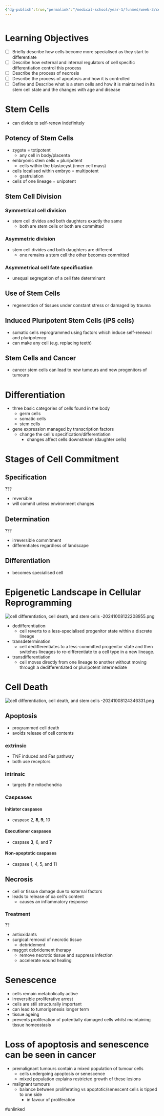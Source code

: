 ```yaml
---
{"dg-publish":true,"permalink":"/medical-school/year-1/funmed/week-3/cell-differentiation-cell-death-and-stem-cells/","tags":["funmed"],"updated":"2024-11-21T23:51:48.797+00:00"}
---
```


```table-of-contents
```
# Learning Objectives
- [ ] Briefly describe how cells become more specialised as they start to differentiate
- [ ] Describe how external and internal regulators of cell specific differentiation control this process
- [ ] Describe the process of necrosis
- [ ] Describe the process of apoptosis and how it is controlled
- [ ] Define and Describe what is a stem cells and how it is maintained in its stem cell state and the changes with age and disease

# Stem Cells
- can divide to self-renew indefinitely
## Potency of Stem Cells
- zygote = totipotent
	- any cell in body/placenta
- embryonic stem cells = pluripotent
	- cells within the blastocyst (inner cell mass)
- cells localised within embryo = multipotent
	- gastrulation
- cells of one lineage = unipotent

## Stem Cell Division
### Symmetrical cell division
- stem cell divides and both daughters exactly the same
	- both are stem cells or both are committed
### Asymmetric division
- stem cell divides and both daughters are different
	- one remains a stem cell the other becomes committed
### Asymmetrical cell fate specification
- unequal segregation of a cell fate determinant
## Use of Stem Cells
- regeneration of tissues under constant stress or damaged by trauma
## Induced Pluripotent Stem Cells (iPS cells)
- somatic cells reprogrammed using factors which induce self-renewal and pluripotency
- can make any cell (e.g. replacing teeth)
## Stem Cells and Cancer
- cancer stem cells can lead to new tumours and new progenitors of tumours

# Differentiation
- three basic categories of cells found in the body
	- germ cells
	- somatic cells
	- stem cells
- gene expression managed by transcription factors
	- change the cell's specification/differentiation
		- changes affect cells downstream (daughter cells)

# Stages of Cell Commitment
## Specification
???
- reversible
- will commit unless environment changes

## Determination
???
- irreversible commitment
- differentiates regardless of landscape

## Differentiation
- becomes specialised cell

# Epigenetic Landscape in Cellular Reprogramming
![cell differentiation, cell death, and stem cells -20241008122208955.png](/img/user/Medical%20School/Year%201/funmed/week%203/attachments/cell%20differentiation,%20cell%20death,%20and%20stem%20cells%20-20241008122208955.png)
- dedifferentiation
	- cell reverts to a less-specialised progenitor state within a discrete lineage
- transdetermination
	- cell dedifferentiates to a less-committed progenitor state and then switches lineages to re-differentiate to a cell type in a new lineage.
- transdifferentiation
	- cell moves directly from one lineage to another without moving through a dedifferentiated or pluripotent intermediate

# Cell Death
![cell differentiation, cell death, and stem cells -20241008124346331.png](/img/user/Medical%20School/Year%201/funmed/week%203/attachments/cell%20differentiation,%20cell%20death,%20and%20stem%20cells%20-20241008124346331.png)
## Apoptosis
- programmed cell death
- avoids release of cell contents
### extrinsic
- TNF induced and Fas pathway
- both use receptors
### intrinsic
- targets the mitochondria
### Caspsases
#### Initiator caspases
- caspase 2, **8, 9**, 10
#### Executioner caspases
- caspase **3**, 6, and **7**
#### Non-apoptotic caspases
- caspase 1, 4, 5, and 11
## Necrosis
- cell or tissue damage due to external factors
- leads to release of xa cell's content
	- causes an inflammatory response

### Treatment
??
- antioxidants
- surgical removal of necrotic tissue
	- debridement
- maggot debridement therapy
	- remove necrotic tissue and suppress infection
	- accelerate wound healing

# Senescence
- cells remain metabolically active
- irreversible proliferative arrest
- cells are still structurally important
- can lead to tumorigenesis longer term
- tissue ageing
- prevents proliferation of potentially damaged cells whilst maintaining tissue homeostasis

# Loss of apoptosis and senescence can be seen in cancer
- premalignant tumours contain a mixed population of tumour cells
	- cells undergoing apoptosis or senescence
	- mixed population explains restricted growth of these lesions
- malignant tumours
	- balance between proliferating vs apoptotic/senescent cells is tipped to one side
		- in favour of proliferation


#unlinked 